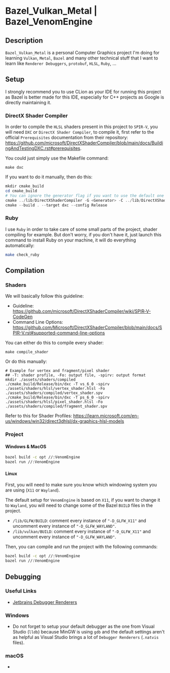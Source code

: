 # Bazel_Vulkan_Metal | Bazel_VenomEngine

## Description

`Bazel_Vulkan_Metal` is a personal Computer Graphics project I'm doing for learning `Vulkan`, `Metal`, `Bazel` and many other technical stuff that I want to learn like `Renderer Debuggers`, `protobuf`, `HLSL`, `Ruby`, ...

## Setup

I strongly recommend you to use CLion as your IDE for running this project as Bazel is better made for this IDE, especially for C++ projects as Google is directly maintaining it. 

### DirectX Shader Compiler

In order to compile the `HLSL` shaders present in this project to `SPIR-V`, you will need `DXC` or `DirectX Shader Compiler`, to compile it, first refer to the official `Prerequisites` documentation from their repository: https://github.com/microsoft/DirectXShaderCompiler/blob/main/docs/BuildingAndTestingDXC.rst#prerequisites. 

You could just simply use the Makefile command:

```
make dxc
```

If you want to do it manually, then do this:

```powershell
mkdir cmake_build
cd cmake_build
# You can ignore the generator flag if you want to use the default one
cmake ../lib/DirectXShaderCompiler -G <Generator> -C ../lib/DirectXShaderCompiler/cmake/caches/PredefinedParams.cmake -DCMAKE_BUILD_TYPE=Release -DDXC_USE_LIT=On -DLLVM_ENABLE_ASSERTIONS=On -DLLVM_LIT_ARGS="-v"
cmake --build . --target dxc --config Release
```

### Ruby

I use `Ruby` in order to take care of some small parts of the project, shader compiling for example.
But don't worry, if you don't have it, just launch this command to install Ruby on your machine, it will do everything automatically:

```bash
make check_ruby
```

## Compilation

### Shaders

We will basically follow this guideline:
- Guideline: https://github.com/microsoft/DirectXShaderCompiler/wiki/SPIR‐V-CodeGen
- Command Line Options: https://github.com/Microsoft/DirectXShaderCompiler/blob/main/docs/SPIR-V.rst#supported-command-line-options

You can either do this to compile every shader:

```
make compile_shader
```

Or do this manually:

```
# Example for vertex and fragment/pixel shader
## -T: shader profile, -Fo: output file, -spirv: output format
mkdir ./assets/shaders/compiled
./cmake_build/Release/bin/dxc -T vs_6_0 -spirv ./assets/shaders/hlsl/vertex_shader.hlsl -Fo ./assets/shaders/compiled/vertex_shader.spv
./cmake_build/Release/bin/dxc -T ps_6_0 -spirv ./assets/shaders/hlsl/pixel_shader.hlsl -Fo ./assets/shaders/compiled/fragment_shader.spv
```

Refer to this for Shader Profiles: https://learn.microsoft.com/en-us/windows/win32/direct3dhlsl/dx-graphics-hlsl-models

### Project

#### Windows & MacOS

```bash
bazel build -c opt //:VenomEngine
bazel run //:VenomEngine
```

#### Linux

First, you will need to make sure you know which windowing system you are using (`X11` or `Wayland`).

The default setup for `VenomEngine` is based on `X11`, if you want to change it to `Wayland`, you will need to change some of the Bazel `BUILD` files in the project.

- `/lib/GLFW/BUILD`: comment every instance of `"-D_GLFW_X11"` and uncomment every instance of `"-D_GLFW_WAYLAND"`.
- `/lib/vulkan/BUILD`: comment every instance of `"-D_GLFW_X11"` and uncomment every instance of `"-D_GLFW_WAYLAND"`.

Then, you can compile and run the project with the following commands:


```bash
bazel build -c opt //:VenomEngine
bazel run //:VenomEngine
```

## Debugging

### Useful Links

- [Jetbrains Debugger Renderers](https://www.jetbrains.com/help/clion/qt-tutorial.html#debug-renderers)

### Windows

- Do not forget to setup your default debugger as the one from Visual Studio (`lldb`) because MinGW is using `gdb` and the default settings aren't as helpful as Visual Studio brings a lot of `Debugger Renderers` (`.natvis` files).

### macOS

- 